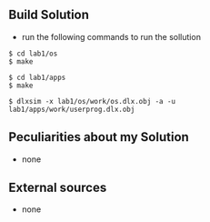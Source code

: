 ## Build Solution
 - run the following commands to run the sollution

```
$ cd lab1/os
$ make

$ cd lab1/apps
$ make

$ dlxsim -x lab1/os/work/os.dlx.obj -a -u lab1/apps/work/userprog.dlx.obj
```

## Peculiarities about my Solution
 - none

## External sources
 - none

